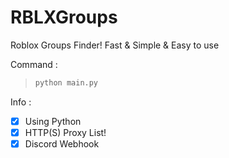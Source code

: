 # RBLXGroups

Roblox Groups Finder!
Fast & Simple & Easy to use

Command :
>```python
>python main.py
>```

Info :
- [X] Using Python
- [X] HTTP(S) Proxy List!
- [X] Discord Webhook
